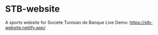 # STB-website
A sports website for Societe Tunisian de Banque
Live Demo: https://stb-website.netlify.app/
